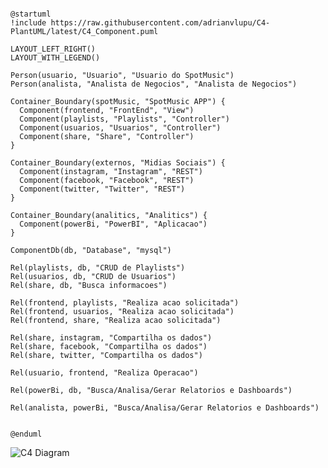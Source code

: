 ```plantuml

@startuml
!include https://raw.githubusercontent.com/adrianvlupu/C4-PlantUML/latest/C4_Component.puml
 
LAYOUT_LEFT_RIGHT()
LAYOUT_WITH_LEGEND()
 
Person(usuario, "Usuario", "Usuario do SpotMusic")
Person(analista, "Analista de Negocios", "Analista de Negocios")
 
Container_Boundary(spotMusic, "SpotMusic APP") {
  Component(frontend, "FrontEnd", "View")
  Component(playlists, "Playlists", "Controller")
  Component(usuarios, "Usuarios", "Controller")
  Component(share, "Share", "Controller")
}
 
Container_Boundary(externos, "Midias Sociais") {
  Component(instagram, "Instagram", "REST")
  Component(facebook, "Facebook", "REST")
  Component(twitter, "Twitter", "REST")
}
 
Container_Boundary(analitics, "Analitics") {
  Component(powerBi, "PowerBI", "Aplicacao")
}
 
ComponentDb(db, "Database", "mysql")
 
Rel(playlists, db, "CRUD de Playlists")
Rel(usuarios, db, "CRUD de Usuarios")
Rel(share, db, "Busca informacoes")
 
Rel(frontend, playlists, "Realiza acao solicitada")
Rel(frontend, usuarios, "Realiza acao solicitada")
Rel(frontend, share, "Realiza acao solicitada")
 
Rel(share, instagram, "Compartilha os dados")
Rel(share, facebook, "Compartilha os dados")
Rel(share, twitter, "Compartilha os dados")
 
Rel(usuario, frontend, "Realiza Operacao")
 
Rel(powerBi, db, "Busca/Analisa/Gerar Relatorios e Dashboards")
 
Rel(analista, powerBi, "Busca/Analisa/Gerar Relatorios e Dashboards")
 
 
@enduml

```


![C4 Diagram]([https://www.plantuml.com/plantuml/png/ZOvFIyGm4CNl-HIrfowupSMJfvNrk6BnprccwT069fEGcI3zzhO5YoAAf_VcmVlDEub2rXB8N7bsL0Qi9jKajzPcU6z7hrFfYs1saHLPMnU3JGIyTewY0_dUdc-EtHgzFbni057CI_HsNXhW6NERLhxfC4la9croHnxakgelq2FLYtbCwYC3LVSeBlljgWzcXpJkq_selg2RE58Svpz0pxCeXaOs-UztyuJqVV3lAtR4bpa7Sq8UIg0F](https://www.plantuml.com/plantuml/png/bPJFZjem4CRlF8MR4qZjvj9JJyiVbaM2NGIXLKzeOXkmwjYfnowbLT-zTi3h24grUyed--UP-MP6kKSBnhfATju9HQLZdEojhV5JdXiutEs4tRlI8JTKAykLlQEwoe4P0Ug7TBNBXny_B2GekvxFSWcMe_L7cw6kQgq2NuVOdLd_w_EwsCp63yLcEPqy5jrUFFioBHxznMJyDFA7fBFW1hNgEdHWX7vFilL9PKaIficgrdRkKD2i5v-00YdGWWVxPqcydoU-qrHep6wTXwn3Rm-4ucOpq4unCCSknWp-tKisqbyiiXxvtI7anMDtQvhcC0y-13bMB2JxBFZ11s-JjOHZA03zzIBgm8RyHal9pSMBSnymkVy_ZtimF5GSlbVadtzRvJyjDwf9CXTC09ALfW84NbaL2Yti35GUdKOTqYp7g-AYb2rGNchzBRJbB6-GzY2ivSPV5YULk5ibDyEsWcASgjVNvTRwmCr0X6utQfe5l9Q20WKTeqTyL7PPwO4HM2W1UO2h8twNpOeikMpFho67o_Kex5AQPIzmSMgNM9pWYOgpQf21Gmf4gAqs5L3DCUPiRLTxUvRSU_u59FWWgBqZOO71EN9waofvzPEuGhTvqYw_lHAXbM2ia7iW6Wa3TcasBSKhuBGNDrZIxhOF7ZsaufzhReA12AULI6tFJxy5o2UUDSHJO7Le6k5a1BWlDHYMqgN_J8prrZZtlaPNoRy0) "test")
